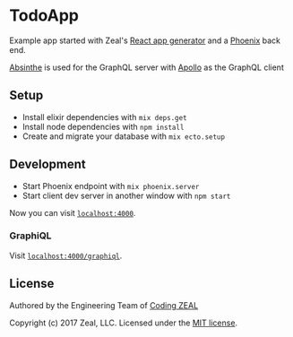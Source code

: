 # TodoApp

Example app started with Zeal's [React app
generator](https://github.com/CodingZeal/generator-react-zeal) and a
[Phoenix](http://www.phoenixframework.org/) back end.

[Absinthe](http://absinthe-graphql.org/) is used for the GraphQL server with
[Apollo](http://dev.apollodata.com/) as the GraphQL client


## Setup

  * Install elixir dependencies with `mix deps.get`
  * Install node dependencies with `npm install`
  * Create and migrate your database with `mix ecto.setup`

## Development

  * Start Phoenix endpoint with `mix phoenix.server`
  * Start client dev server in another window with `npm start`

Now you can visit [`localhost:4000`](http://localhost:4000).


### GraphiQL

Visit [`localhost:4000/graphiql`](http://localhost:4000/graphiql).

## License

Authored by the Engineering Team of [Coding
ZEAL](https://codingzeal.com?utm_source=github)

Copyright (c) 2017 Zeal, LLC.  Licensed under the [MIT
license](https://opensource.org/licenses/MIT).
